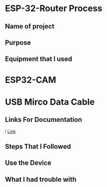 # ESP-32-Router Process

## Name of project

## Purpose

## Equipment that I used
# ESP32-CAM
# USB Mirco Data Cable

## Links For Documentation
! [Link](https://github.com/CyberVirtuals/ESP-32-Router/blob/main/ESP%2032%20Project.png)

## Steps That I Followed

## Use the Device

## What I had trouble with
